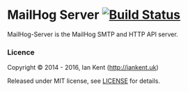 MailHog Server [![Build Status](https://travis-ci.org/clytras/MailHog-Server.svg?branch=master)](https://travis-ci.org/clytras/MailHog-Server)
=========

MailHog-Server is the MailHog SMTP and HTTP API server.

### Licence

Copyright ©‎ 2014 - 2016, Ian Kent (http://iankent.uk)

Released under MIT license, see [LICENSE](LICENSE.md) for details.
